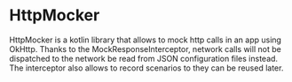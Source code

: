# HttpMocker

HttpMocker is a kotlin library that allows to mock http calls in an app using OkHttp.
Thanks to the MockResponseInterceptor, network calls will not be dispatched to the network be read from JSON
configuration files instead. The interceptor also allows to record scenarios to they can be reused later.